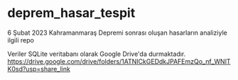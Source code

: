 # deprem_hasar_tespit
6 Şubat 2023 Kahramanmaraş Depremi sonrası oluşan hasarların analiziyle ilgili repo

Veriler SQLite veritabanı olarak Google Drive'da durmaktadır.
https://drive.google.com/drive/folders/1ATNICkGEDdkJPAFEmzQo_nf_WNlTK0sd?usp=share_link
